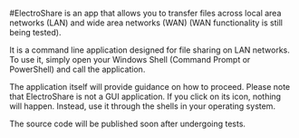 #ElectroShare 
is an app that allows you to transfer files across local area networks (LAN) and wide area networks (WAN) (WAN functionality is still being tested).

It is a command line application designed for file sharing on LAN networks. To use it, simply open your Windows Shell (Command Prompt or PowerShell) and call the application.

The application itself will provide guidance on how to proceed. Please note that ElectroShare is not a GUI application. If you click on its icon, nothing will happen. Instead, use it through the shells in your operating system.

The source code will be published soon after undergoing tests.

